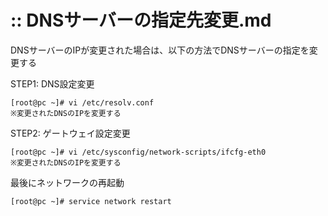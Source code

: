 
:: DNSサーバーの指定先変更.md
===

DNSサーバーのIPが変更された場合は、以下の方法でDNSサーバーの指定を変更する

STEP1: DNS設定変更

```
[root@pc ~]# vi /etc/resolv.conf
※変更されたDNSのIPを変更する
```
STEP2: ゲートウェイ設定変更

```
[root@pc ~]# vi /etc/sysconfig/network-scripts/ifcfg-eth0
※変更されたDNSのIPを変更する
```

最後にネットワークの再起動

```
[root@pc ~]# service network restart
```
